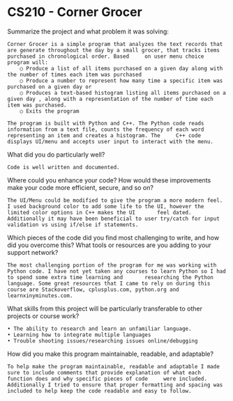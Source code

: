 # CS210 - Corner Grocer

Summarize the project and what problem it was solving:

    Corner Grocer is a simple program that analyzes the text records that are generate throughout the day by a small grocer, that tracks items purchased in chronological order. Based     on user menu choice program will:
        ○ Produce a list of all items purchased on a given day along with the number of times each item was purchased
        ○ Produce a number to represent how many time a specific item was purchased on a given day or
        ○ Produces a text-based histogram listing all items purchased on a given day , along with a representation of the number of time each item was purchased. 
        ○ Exits the program

    The program is built with Python and C++. The Python code reads information from a text file, counts the frequency of each word representing an item and creates a histogram. The     C++ code displays UI/menu and accepts user input to interact with the menu. 

What did you do particularly well?
    
    Code is well written and documented. 

Where could you enhance your code? How would these improvements make your code more efficient, secure, and so on?
    
    The UI/Menu could be modified to give the program a more modern feel. I used background color to add some life to the UI, however the limited color options in C++ makes the UI       feel dated. Additionally it may have been beneficial to user try/catch for input validation vs using if/else if statements. 


Which pieces of the code did you find most challenging to write, and how did you overcome this? What tools or resources are you adding to your support network?

	The most challenging portion of the program for me was working with Python code. I have not yet taken any courses to learn Python so I had to spend some extra time learning and       researching the Python language. Some great resources that I came to rely on during this course are Stackoverflow, cplusplus.com, python.org and learnxinyminutes.com.

What skills from this project will be particularly transferable to other projects or course work?

	• The ability to research and learn an unfamiliar language. 
	• Learning how to integrate multiple languages
	• Trouble shooting issues/researching issues online/debugging
	
How did you make this program maintainable, readable, and adaptable?
	
	To help make the program maintainable, readable and adaptable I made sure to include comments that provide explanation of what each function does and why specific pieces of code     were included. Additionally I tried to ensure that proper formatting and spacing was included to help keep the code readable and easy to follow. 

